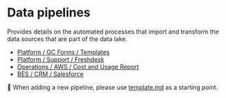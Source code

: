 # Data pipelines

Provides details on the automated processes that import and transform the data sources that are part of the data lake.

- [Platform / GC Forms / Templates](./platform/gc-forms/templates.md)
- [Platform / Support / Freshdesk](./platform/support/freshdesk.md)
- [Operations / AWS / Cost and Usage Report](./operations/aws/cost-and-usage-report.md)
- [BES / CRM / Salesforce](./bes/crm/salesforce.md)

:page_facing_up: When adding a new pipeline, please use [template.md](./template.md) as a starting point.